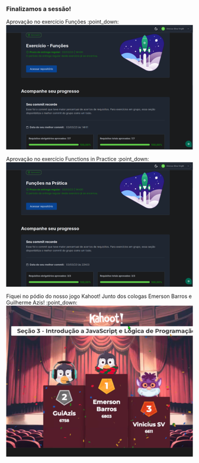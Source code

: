 ### Finalizamos a sessão! 
<p> Aprovação no exercício Funções :point_down:
<img src="./imagens/aprovação exercício Funcões.png" alt="print da aprovação exercício Funções">
<p> Aprovação no exercício Functions in Practice :point_down:
<img src="./imagens/aprovação exercício Functions in Practice.png" alt="print da aprovação exercício Functions in Practice">
<p> Fiquei no pódio do nosso jogo Kahoot! Junto dos cologas Emerson Barros e Guilherme Azis! :point_down:
<img src="./imagens/terceira colocação non Kahoot.png" alt="print do pódio no Kahoot.png">